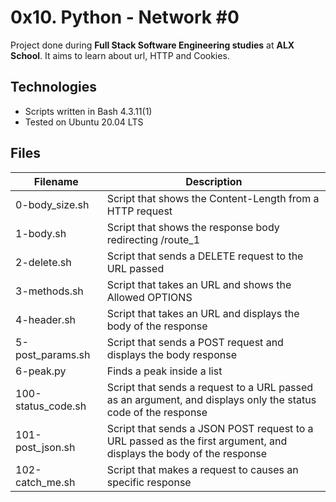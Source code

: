 # 0x10. Python - Network #0
Project done during **Full Stack Software Engineering studies** at **ALX School**. It aims to learn about url, HTTP and Cookies.

## Technologies
* Scripts written in Bash 4.3.11(1)
* Tested on Ubuntu 20.04 LTS

## Files

| Filename | Description |
| -------- | ----------- |
| 0-body_size.sh | Script that shows the Content-Length from a HTTP request |
| 1-body.sh | Script that shows the response body redirecting /route_1 |
| 2-delete.sh | Script that sends a DELETE request to the URL passed |
| 3-methods.sh | Script that takes an URL and shows the Allowed OPTIONS |
| 4-header.sh | Script that takes an URL and displays the body of the response |
| 5-post_params.sh | Script that sends a POST request and displays the body response |
| 6-peak.py | Finds a peak inside a list |
| 100-status_code.sh | Script that sends a request to a URL passed as an argument, and displays only the status code of the response |
| 101-post_json.sh | Script that sends a JSON POST request to a URL passed as the first argument, and displays the body of the response |
| 102-catch_me.sh | Script that makes a request to causes an specific response |
